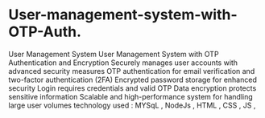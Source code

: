 # User-management-system-with-OTP-Auth.

User Management System 
User Management System with OTP Authentication and Encryption
Securely manages user accounts with advanced security measures
OTP authentication for email verification and two-factor authentication (2FA)
Encrypted password storage for enhanced security
Login requires credentials and valid OTP
Data encryption protects sensitive information
Scalable and high-performance system for handling large user volumes
technology used : MYSqL , NodeJs , HTML , CSS , JS , 

